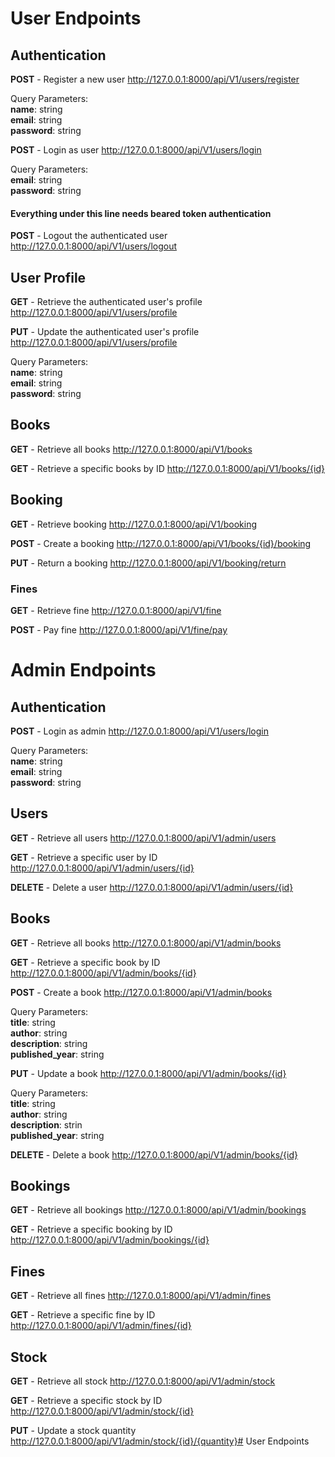 # User Endpoints

## Authentication

**POST** - Register a new user
http://127.0.0.1:8000/api/V1/users/register

Query Parameters:<br/> 
**name**: string<br/>
**email**: string<br/>
**password**: string

**POST** - Login as user
http://127.0.0.1:8000/api/V1/users/login

Query Parameters:<br/> 
**email**: string<br/>
**password**: string

#### Everything under this line needs beared token authentication

**POST** - Logout the authenticated user
http://127.0.0.1:8000/api/V1/users/logout

## User Profile

**GET** - Retrieve the authenticated user's profile
http://127.0.0.1:8000/api/V1/users/profile

**PUT** - Update the authenticated user's profile
http://127.0.0.1:8000/api/V1/users/profile

Query Parameters:<br/>
**name**: string<br/>
**email**: string<br/>
**password**: string

## Books

**GET** - Retrieve all books
http://127.0.0.1:8000/api/V1/books

**GET** - Retrieve a specific books by ID
http://127.0.0.1:8000/api/V1/books/{id}

## Booking

**GET** - Retrieve booking
http://127.0.0.1:8000/api/V1/booking

**POST** - Create a booking
http://127.0.0.1:8000/api/V1/books/{id}/booking

**PUT** - Return a booking
http://127.0.0.1:8000/api/V1/booking/return

### Fines

**GET** - Retrieve fine
http://127.0.0.1:8000/api/V1/fine

**POST** - Pay fine
http://127.0.0.1:8000/api/V1/fine/pay

# Admin Endpoints

## Authentication

**POST** - Login as admin
http://127.0.0.1:8000/api/V1/users/login

Query Parameters:<br/> 
**name**: string<br/>
**email**: string<br/>
**password**: string

## Users

**GET** - Retrieve all users
http://127.0.0.1:8000/api/V1/admin/users

**GET** - Retrieve a specific user by ID
http://127.0.0.1:8000/api/V1/admin/users/{id}

**DELETE** - Delete a user
http://127.0.0.1:8000/api/V1/admin/users/{id}

## Books

**GET** - Retrieve all books
http://127.0.0.1:8000/api/V1/admin/books

**GET** - Retrieve a specific book by ID
http://127.0.0.1:8000/api/V1/admin/books/{id}

**POST** - Create a book
http://127.0.0.1:8000/api/V1/admin/books

Query Parameters:<br/>
**title**: string<br/>
**author**: string<br/>
**description**: string<br/>
**published_year**: string

**PUT** - Update a book
http://127.0.0.1:8000/api/V1/admin/books/{id}

Query Parameters:<br/>
**title**: string<br/>
**author**: string<br/>
**description**: strin<br/>
**published_year**: string

**DELETE** - Delete a book
http://127.0.0.1:8000/api/V1/admin/books/{id}

## Bookings

**GET** - Retrieve all bookings
http://127.0.0.1:8000/api/V1/admin/bookings

**GET** - Retrieve a specific booking by ID
http://127.0.0.1:8000/api/V1/admin/bookings/{id}

## Fines

**GET** - Retrieve all fines
http://127.0.0.1:8000/api/V1/admin/fines

**GET** - Retrieve a specific fine by ID
http://127.0.0.1:8000/api/V1/admin/fines/{id}

## Stock

**GET** - Retrieve all stock
http://127.0.0.1:8000/api/V1/admin/stock

**GET** - Retrieve a specific stock by ID
http://127.0.0.1:8000/api/V1/admin/stock/{id}

**PUT** - Update a stock quantity
http://127.0.0.1:8000/api/V1/admin/stock/{id}/{quantity}# User Endpoints
